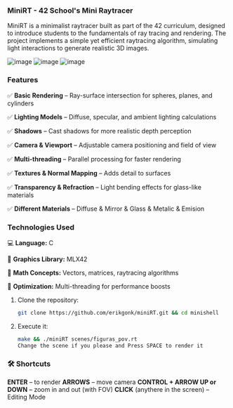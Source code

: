 ### **MiniRT - 42 School's Mini Raytracer**

MiniRT is a minimalist raytracer built as part of the 42 curriculum, designed to introduce students to the fundamentals of ray tracing and rendering. The project implements a simple yet efficient raytracing algorithm, simulating light interactions to generate realistic 3D images.

![image](https://github.com/user-attachments/assets/3687a228-0729-4f0b-bcaf-bfcdf1d3aae0)
![image](https://github.com/user-attachments/assets/171d57e3-b5d8-4dc1-892b-1b3a1e70c017)
![image](https://github.com/user-attachments/assets/01fdebfd-2ac0-4b51-896f-62ac30207002)

### **Features**

✅ **Basic Rendering** – Ray-surface intersection for spheres, planes, and cylinders

✅ **Lighting Models** – Diffuse, specular, and ambient lighting calculations

✅ **Shadows** – Cast shadows for more realistic depth perception

✅ **Camera & Viewport** – Adjustable camera positioning and field of view

✅ **Multi-threading** – Parallel processing for faster rendering

✅ **Textures & Normal Mapping** – Adds detail to surfaces

✅ **Transparency & Refraction** – Light bending effects for glass-like materials

✅ **Different Materials** – Diffuse & Mirror & Glass & Metalic & Emision 

### **Technologies Used**

💻 **Language:** C

🎨 **Graphics Library:** MLX42

🧮 **Math Concepts:** Vectors, matrices, raytracing algorithms

🚀 **Optimization:** Multi-threading for performance boosts

1. Clone the repository:
   ```bash
   git clone https://github.com/erikgonk/miniRT.git && cd minishell

2. Execute it:
   ```bash
   make && ./miniRT scenes/figuras_pov.rt
   Change the scene if you please and Press SPACE to render it

### 🛠️ Shortcuts
**ENTER** – to render
**ARROWS** – move camera
**CONTROL + ARROW UP or DOWN** – zoom in and out (with FOV)
**CLICK** (anythere in the screen) – Editing Mode 
